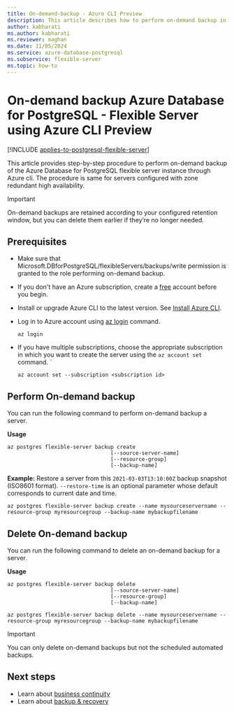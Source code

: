 ```yaml
---
title: On-demand-backup - Azure CLI Preview
description: This article describes how to perform on-demand backup in Azure Database for PostgreSQL - Flexible Server through Azure CLI.
author: kabharati
ms.author: kabharati
ms.reviewer: maghan
ms.date: 11/05/2024
ms.service: azure-database-postgresql
ms.subservice: flexible-server
ms.topic: how-to
---
```



# On-demand backup Azure Database for PostgreSQL - Flexible Server using Azure CLI Preview

[!INCLUDE [applies-to-postgresql-flexible-server](~/reusable-content/ce-skilling/azure/includes/postgresql/includes/applies-to-postgresql-flexible-server.md)]

This article provides step-by-step procedure to perform on-demand backup of the Azure Database for PostgreSQL flexible server instance through Azure cli. The procedure is same for servers configured with zone redundant high availability. 

> [!IMPORTANT]
> On-demand backups are retained according to your configured retention window, but you can delete them earlier if they’re no longer needed.



## Prerequisites

- Make sure that Microsoft.DBforPostgreSQL/flexibleServers/backups/write permission is granted to the role performing on-demand backup. 
- If you don't have an Azure subscription, create a [free](https://azure.microsoft.com/free/) account before you begin.
- Install or upgrade Azure CLI to the latest version. See [Install Azure CLI](/cli/azure/install-azure-cli).
-  Log in to Azure account using [az login](/cli/azure/reference-index#az-login) command. 

    ```azurecli-interactive
    az login
    ````

- If you have multiple subscriptions, choose the appropriate subscription in which you want to create the server using the `az account set` command.
`
    ```azurecli
    az account set --subscription <subscription id>
    ```

## Perform On-demand backup

You can run the following command to perform on-demand backup a server.

**Usage**
```azurecli
az postgres flexible-server backup create
                                 [--source-server-name]
                                 [--resource-group]
                                 [--backup-name]
```

**Example:**
Restore a server from this ```2021-03-03T13:10:00Z``` backup snapshot (ISO8601 format).
`--restore-time` is an optional parameter whose default corresponds to current date and time.

```azurecli
az postgres flexible-server backup create --name mysourceservername --resource-group myresourcegroup --backup-name mybackupfilename
```

## Delete On-demand backup

You can run the following command to delete an on-demand backup for a server.

**Usage**
```azurecli
az postgres flexible-server backup delete
                                 [--source-server-name]
                                 [--resource-group]
                                 [--backup-name]
```


```azurecli
az postgres flexible-server backup delete --name mysourceservername --resource-group myresourcegroup --backup-name mybackupfilename
```

> [!IMPORTANT]
>You can only delete on-demand backups but not the scheduled automated backups.

## Next steps
* Learn about [business continuity](concepts-business-continuity.md)
* Learn about [backup & recovery](concepts-backup-restore.md)  
